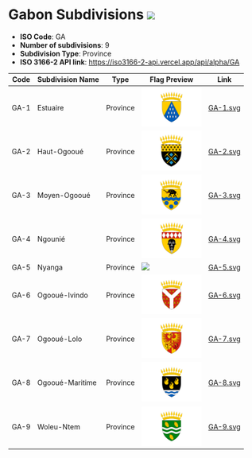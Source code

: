 # Gabon Subdivisions ![](https://flagcdn.com/h40/ga.png)

- **ISO Code**: GA
- **Number of subdivisions**: 9
- **Subdivision Type**: Province
- **ISO 3166-2 API link**: https://iso3166-2-api.vercel.app/api/alpha/GA

| Code  | Subdivision Name         | Type | Flag Preview | Link |
|-------|--------------------------|--------------| -------------- |----------|
| GA-1 | Estuaire | Province | <img src='https://raw.githubusercontent.com/amckenna41/iso3166-flags/main/iso3166-2-flags/GA/GA-1.svg' height='80'> | [GA-1.svg](https://github.com/amckenna41/iso3166-flags/blob/main/iso3166-2-flags/GA/GA-1.svg) |
| GA-2 | Haut-Ogooué | Province | <img src='https://raw.githubusercontent.com/amckenna41/iso3166-flags/main/iso3166-2-flags/GA/GA-2.svg' height='80'> | [GA-2.svg](https://github.com/amckenna41/iso3166-flags/blob/main/iso3166-2-flags/GA/GA-2.svg) |
| GA-3 | Moyen-Ogooué | Province | <img src='https://raw.githubusercontent.com/amckenna41/iso3166-flags/main/iso3166-2-flags/GA/GA-3.svg' height='80'> | [GA-3.svg](https://github.com/amckenna41/iso3166-flags/blob/main/iso3166-2-flags/GA/GA-3.svg) |
| GA-4 | Ngounié | Province | <img src='https://raw.githubusercontent.com/amckenna41/iso3166-flags/main/iso3166-2-flags/GA/GA-4.svg' height='80'> | [GA-4.svg](https://github.com/amckenna41/iso3166-flags/blob/main/iso3166-2-flags/GA/GA-4.svg) |
| GA-5 | Nyanga | Province | <img src='None' height='80'> | [GA-5.svg](https://github.com/amckenna41/iso3166-flags/blob/main/iso3166-2-flags/GA/GA-5.svg) |
| GA-6 | Ogooué-Ivindo | Province | <img src='https://raw.githubusercontent.com/amckenna41/iso3166-flags/main/iso3166-2-flags/GA/GA-6.svg' height='80'> | [GA-6.svg](https://github.com/amckenna41/iso3166-flags/blob/main/iso3166-2-flags/GA/GA-6.svg) |
| GA-7 | Ogooué-Lolo | Province | <img src='https://raw.githubusercontent.com/amckenna41/iso3166-flags/main/iso3166-2-flags/GA/GA-7.svg' height='80'> | [GA-7.svg](https://github.com/amckenna41/iso3166-flags/blob/main/iso3166-2-flags/GA/GA-7.svg) |
| GA-8 | Ogooué-Maritime | Province | <img src='https://raw.githubusercontent.com/amckenna41/iso3166-flags/main/iso3166-2-flags/GA/GA-8.svg' height='80'> | [GA-8.svg](https://github.com/amckenna41/iso3166-flags/blob/main/iso3166-2-flags/GA/GA-8.svg) |
| GA-9 | Woleu-Ntem | Province | <img src='https://raw.githubusercontent.com/amckenna41/iso3166-flags/main/iso3166-2-flags/GA/GA-9.svg' height='80'> | [GA-9.svg](https://github.com/amckenna41/iso3166-flags/blob/main/iso3166-2-flags/GA/GA-9.svg) |
